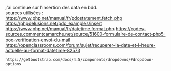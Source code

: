 j'ai continué sur l'insertion des data en bdd.<br/>
sources utilisées : <br/>
    https://www.php.net/manual/fr/pdostatement.fetch.php
    https://phpdelusions.net/pdo_examples/insert  
    https://www.php.net/manual/fr/datetime.format.php
    https://codes-sources.commentcamarche.net/source/51600-formulaire-de-contact-php5-poo-verification-envoi-du-mail
    https://openclassrooms.com/forum/sujet/recuperer-la-date-et-l-heure-actuelle-au-format-datetime-82573
    
    https://getbootstrap.com/docs/4.5/components/dropdowns/#dropdown-options
